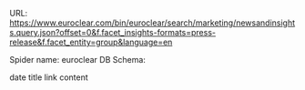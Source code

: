 URL: https://www.euroclear.com/bin/euroclear/search/marketing/newsandinsights.query.json?offset=0&f.facet_insights-formats=press-release&f.facet_entity=group&language=en

Spider name: euroclear
DB Schema:

date
title
link
content
